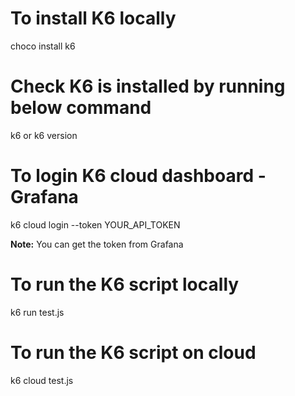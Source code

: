 # To install K6 locally
choco install k6

# Check K6 is installed by running below command
k6 or k6 version

# To login K6 cloud dashboard - Grafana
k6 cloud login --token YOUR_API_TOKEN

**Note:** You can get the token from Grafana

# To run the K6 script locally
k6 run test.js

# To run the K6 script on cloud
k6 cloud test.js